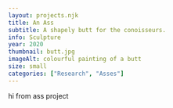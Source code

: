 ```yaml
---
layout: projects.njk
title: An Ass
subtitle: A shapely butt for the conoisseurs.
info: Sculpture
year: 2020
thumbnail: butt.jpg
imageAlt: colourful painting of a butt
size: small
categories: ["Research", "Asses"]
---
```


hi from ass project

